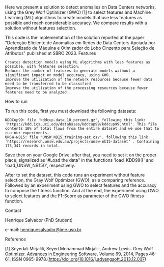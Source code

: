 Here we present a solution to detect anomalies on Data Centers networks, using the Grey Wolf Optimizer (GWO) [1] to select features and Machine Learning (ML) algorithms to create models that use less features as possible and reach considerable accuracy. We compare results with a solution without features selection.

This code is the implementation of the solution reported at the paper "Detecção Eficiente de Anomalias em Redes de Data Centers Apoiada por Aprendizado de Máquina e Otimizador do Lobo Cinzento para Seleção de Atributos" published at SBRC 2023.
Features

    Creates detection models using ML algorithms with less features as possible, with features selection;
    Reduces the number of features to generate models without a significant impact on model accuracy, using GWO.
    Improve the utilization of the network resources because fewer data need to be transferred to be classified
    Improve the utilization of the processing resources because fewer features need to be analyzed .

How to run

To run this code, first you must download the following datasets:

    KDDCup99: file 'kddcup.data_10_percent.gz', following this link: 'https://kdd.ics.uci.edu/databases/kddcup99/kddcup99.html'. This file contents 10% of total flows from the entire dataset and we use that to run our experiments.
    UNSW-NB15: file 'UNSW_NB15_training-set.csv', following this link: 'https://research.unsw.edu.au/projects/unsw-nb15-dataset' . Containing 175,341 records in total.

Save then on your Google Drive, after that, you need to set it on the proper place, signalized as '#Load the data" in the functions 'load_KDD99()' and 'load_UNSW_NB15()', respectively.

After to set the dataset, this code runs an experiment without feature selection, the Gray Wolf Optimizer (GWO), as a comparing reference. Followed by an experiment using GWO to select features and the accuracy to compose the fitness function. And at the end, the experiment using GWO to select features and the F1-Score as parameter of the GWO fitness function.

Contact

Henrique Salvador (PhD Student)

e-mail: henriquesalvador@ime.usp.br

Reference

[1] Seyedali Mirjalili, Seyed Mohammad Mirjalili, Andrew Lewis. Grey Wolf Optimizer. Advances in Engineering Software. Volume 69, 2014, Pages 46-61, ISSN 0965-9978.(https://doi.org/10.1016/j.advengsoft.2013.12.007)
